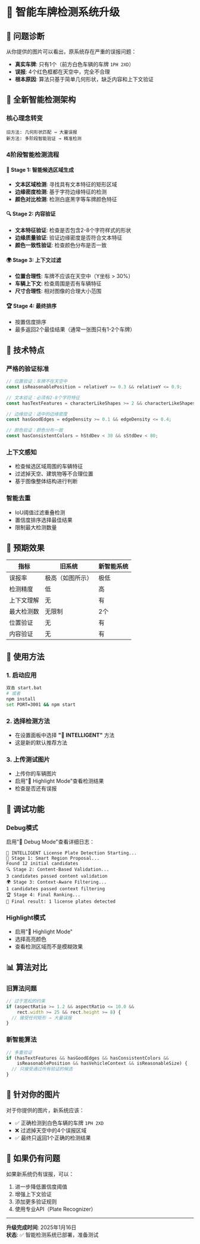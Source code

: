 # 🧠 智能车牌检测系统升级

## 🚨 问题诊断

从你提供的图片可以看出，原系统存在严重的误报问题：
- **真实车牌**: 只有1个（前方白色车辆的车牌 `1PH 2XD`）
- **误报**: 4个红色框都在天空中，完全不合理
- **根本原因**: 算法只基于简单几何形状，缺乏内容和上下文验证

## 🧠 全新智能检测架构

### 核心理念转变
```
旧方法: 几何形状匹配 → 大量误报
新方法: 多阶段智能验证 → 精准检测
```

### 4阶段智能检测流程

#### 🎯 Stage 1: 智能候选区域生成
- **文本区域检测**: 寻找具有文本特征的矩形区域
- **边缘密度检测**: 基于字符边缘特征的检测
- **颜色对比检测**: 检测白底黑字等车牌颜色特征

#### 🔍 Stage 2: 内容验证
- **文本特征验证**: 检查是否包含2-8个字符样式的形状
- **边缘质量验证**: 验证边缘密度是否符合文本特征
- **颜色一致性验证**: 检查颜色分布是否一致

#### 🌍 Stage 3: 上下文过滤
- **位置合理性**: 车牌不应该在天空中（Y坐标 > 30%）
- **车辆上下文**: 检查周围是否有车辆特征
- **尺寸合理性**: 相对图像的合理大小范围

#### 🏆 Stage 4: 最终排序
- 按置信度排序
- 最多返回2个最佳结果（通常一张图只有1-2个车牌）

## 🔧 技术特点

### 严格的验证标准
```typescript
// 位置验证：车牌不在天空中
const isReasonablePosition = relativeY >= 0.3 && relativeY <= 0.9;

// 文本验证：必须有2-8个字符特征
const hasTextFeatures = characterLikeShapes >= 2 && characterLikeShapes <= 8;

// 边缘验证：适中的边缘密度
const hasGoodEdges = edgeDensity >= 0.1 && edgeDensity <= 0.4;

// 颜色验证：颜色分布一致
const hasConsistentColors = hStdDev < 30 && sStdDev < 80;
```

### 上下文感知
- 检查候选区域周围的车辆特征
- 过滤掉天空、建筑物等不合理位置
- 基于图像整体结构进行判断

### 智能去重
- IoU阈值过滤重叠检测
- 置信度排序选择最佳结果
- 限制最大检测数量

## 🎯 预期效果

| 指标 | 旧系统 | 新智能系统 |
|------|--------|------------|
| 误报率 | 极高（如图所示） | 极低 |
| 检测精度 | 低 | 高 |
| 上下文理解 | 无 | 有 |
| 最大检测数 | 无限制 | 2个 |
| 位置验证 | 无 | 有 |
| 内容验证 | 无 | 有 |

## 🚀 使用方法

### 1. 启动应用
```bash
双击 start.bat
# 或者
npm install
set PORT=3001 && npm start
```

### 2. 选择检测方法
- 在设置面板中选择 **"🧠 INTELLIGENT"** 方法
- 这是新的默认推荐方法

### 3. 上传测试图片
- 上传你的车辆图片
- 启用"🎨 Highlight Mode"查看检测结果
- 检查是否还有误报

## 🔧 调试功能

### Debug模式
启用"🐛 Debug Mode"查看详细日志：
```
🧠 INTELLIGENT License Plate Detection Starting...
🎯 Stage 1: Smart Region Proposal...
Found 12 initial candidates
🔍 Stage 2: Content-Based Validation...
3 candidates passed content validation
🌍 Stage 3: Context-Aware Filtering...
1 candidates passed context filtering
🏆 Stage 4: Final Ranking...
🎉 Final result: 1 license plates detected
```

### Highlight模式
- 启用"🎨 Highlight Mode"
- 选择高亮颜色
- 查看检测区域而不是模糊效果

## 📊 算法对比

### 旧算法问题
```typescript
// 过于宽松的约束
if (aspectRatio >= 1.2 && aspectRatio <= 10.0 &&
    rect.width >= 25 && rect.height >= 8) {
  // 接受任何矩形 → 大量误报
}
```

### 新智能算法
```typescript
// 多重验证
if (hasTextFeatures && hasGoodEdges && hasConsistentColors &&
    isReasonablePosition && hasVehicleContext && isReasonableSize) {
  // 只接受通过所有验证的候选
}
```

## 🎯 针对你的图片

对于你提供的图片，新系统应该：
- ✅ 正确检测到白色车辆的车牌 `1PH 2XD`
- ❌ 过滤掉天空中的4个误报区域
- ✅ 最终只返回1个正确的检测结果

## 🔄 如果仍有问题

如果新系统仍有误报，可以：
1. 进一步降低置信度阈值
2. 增强上下文验证
3. 添加更多验证规则
4. 使用专业API（Plate Recognizer）

---

**升级完成时间**: 2025年1月16日  
**状态**: ✅ 智能检测系统已部署，准备测试